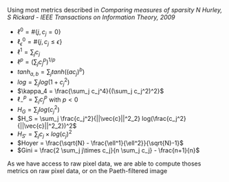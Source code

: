 Using most metrics described in _Comparing measures of sparsity
N Hurley, S Rickard - IEEE Transactions on Information Theory, 2009_

- $\ell^0 = \# \{ j, c_j = 0 \}$
- $\ell^0_\epsilon = \# \{ j, c_j \leq \epsilon \}$
- $\ell^1 = \sum_j c_j$
- $\ell^p = (\sum_j c_j^p)^{1/p}$
- $tanh_{a,b} = \sum_j tanh((ac_j)^b)$
- $log = \sum_j log(1+c_j^2)$
- $\kappa_4 = \frac{\sum_j c_j^4}{(\sum_j c_j^2)^2}$
- $\ell^p_- = \sum_j c_j^p$ with  $p<0$
- $H_G = \sum_j log(c_j^2)$
- $H_S = \sum_j \frac{c_j^2}{||\vec{c}||^2_2} log(\frac{c_j^2}{||\vec{c}||^2_2})^2$
- $H_{S'} = \sum_j c_j \times log(c_j)^2$
- $Hoyer = \frac{\sqrt{N} - \frac{\ell^1}{\ell^2}}{\sqrt{N}-1}$
- $Gini = \frac{2 \sum_j j\times c_j}{n \sum_j c_j} - \frac{n+1}{n}$

As we have access to raw pixel data, we are able to compute thoses metrics on raw pixel data, or on the Paeth-filtered image